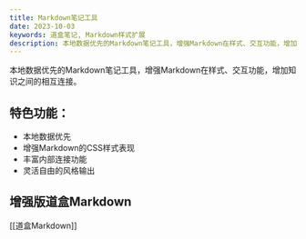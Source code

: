 ```yaml
---
title: Markdown笔记工具
date: 2023-10-03
keywords: 道盒笔记, Markdown样式扩展
description: 本地数据优先的Markdown笔记工具，增强Markdown在样式、交互功能，增加知识之间的相互连接。
---
```


本地数据优先的Markdown笔记工具，增强Markdown在样式、交互功能，增加知识之间的相互连接。

## 特色功能： 

- 本地数据优先
- 增强Markdown的CSS样式表现
- 丰富内部连接功能
- 灵活自由的风格输出

## 增强版道盒Markdown

[[道盒Markdown]]